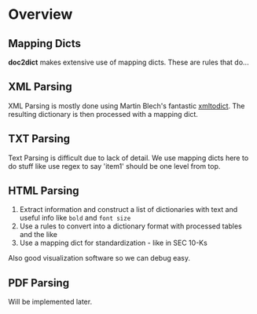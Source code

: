 # Overview

## Mapping Dicts
<b>doc2dict</b> makes extensive use of mapping dicts. These are rules that do...

## XML Parsing

XML Parsing is mostly done using Martin Blech's fantastic [xmltodict](https://github.com/martinblech/xmltodict). The resulting dictionary is then processed with a mapping dict.

## TXT Parsing

Text Parsing is difficult due to lack of detail. We use mapping dicts here to do stuff like use regex to say 'item1' should be one level from top.

## HTML Parsing

1. Extract information and construct a list of dictionaries with text and useful info like `bold` and `font size`
2. Use a rules to convert into a dictionary format with processed tables and the like
3. Use a mapping dict for standardization - like in SEC 10-Ks

Also good visualization software so we can debug easy.

## PDF Parsing

Will be implemented later.
